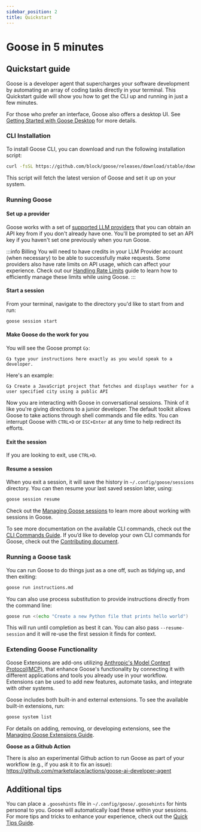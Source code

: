```yaml
---
sidebar_position: 2
title: Quickstart
---
```


# Goose in 5 minutes

## Quickstart guide

Goose is a developer agent that supercharges your software development by automating an array of coding tasks directly in your terminal. This Quickstart guide will show you how to get the CLI up and running in just a few minutes.

For those who prefer an interface, Goose also offers a desktop UI. See [Getting Started with Goose Desktop][goose-ui] for more details.

### CLI Installation

To install Goose CLI, you can download and run the following installation script:

``` sh
curl -fsSL https://github.com/block/goose/releases/download/stable/download_cli.sh | sh
```

This script will fetch the latest version of Goose and set it up on your system.

### Running Goose

#### Set up a provider
Goose works with a set of [supported LLM providers][providers] that you can obtain an API key from if you don't already have one. You'll be prompted to set an API key if you haven't set one previously when you run Goose.

:::info Billing
 You will need to have credits in your LLM Provider account (when necessary) to be able to successfully make requests. Some providers also have rate limits on API usage, which can affect your experience. Check out our [Handling Rate Limits][handling-rate-limits] guide to learn how to efficiently manage these limits while using Goose.
:::

#### Start a session

From your terminal, navigate to the directory you'd like to start from and run:

```sh
goose session start
```

#### Make Goose do the work for you
You will see the Goose prompt `G❯`:

```
G❯ type your instructions here exactly as you would speak to a developer.
```

Here's an example:

```
G❯ Create a JavaScript project that fetches and displays weather for a user specified city using a public API
```

Now you are interacting with Goose in conversational sessions. Think of it like you're giving directions to a junior developer. The default toolkit allows Goose to take actions through shell commands and file edits. You can interrupt Goose with `CTRL+D` or `ESC+Enter` at any time to help redirect its efforts.

#### Exit the session

If you are looking to exit, use `CTRL+D`.

#### Resume a session

When you exit a session, it will save the history in `~/.config/goose/sessions` directory. You can then resume your last saved session later, using:

``` sh
goose session resume
```

Check out the [Managing Goose sessions][managing-sessions] to learn more about working with sessions in Goose.


To see more documentation on the available CLI commands, check out the [CLI Commands Guide][cli]. If you’d like to develop your own CLI commands for Goose, check out the [Contributing document][contributing].


### Running a Goose task

You can run Goose to do things just as a one off, such as tidying up, and then exiting:

```sh
goose run instructions.md
```

You can also use process substitution to provide instructions directly from the command line:

```sh
goose run <(echo "Create a new Python file that prints hello world")
```

This will run until completion as best it can. You can also pass `--resume-session` and it will re-use the first session it finds for context.

### Extending Goose Functionality

Goose Extensions are add-ons utilizing [Anthropic's Model Context Protocol(MCP)][MCP], that enhance Goose's functionality by connecting it with different applications and tools you already use in your workflow. Extensions can be used to add new features, automate tasks, and integrate with other systems.

Goose includes both built-in and external extensions. To see the available built-in extensions, run:

```sh
goose system list
```
For details on adding, removing, or developing extensions, see the [Managing Goose Extensions Guide][extensions-guide].


**Goose as a Github Action**

There is also an experimental Github action to run Goose as part of your workflow (e.g., if you ask it to fix an issue):
https://github.com/marketplace/actions/goose-ai-developer-agent

## Additional tips

You can place a `.goosehints` file in `~/.config/goose/.goosehints` for hints personal to you. Goose will automatically load these within your sessions. For more tips and tricks to enhance your experience, check out the [Quick Tips Guide][quick-tips].



[handling-rate-limits]: https://block.github.io/goose/v1/docs/guidance/handling-llm-rate-limits-with-goose
[openai-key]: https://platform.openai.com/api-keys
[getting-started]: https://block.github.io/goose/guidance/getting-started.html
[providers]: https://block.github.io/goose/plugins/providers.html
[managing-sessions]: https://block.github.io/goose/guidance/managing-goose-sessions.html
[contributing]: https://block.github.io/goose/v1/docs/contributing
[quick-tips]: https://block.github.io/goose/v1/docs/guidance/tips
[extensions-guide]: https://block.github.io/goose/v1/docs/managing-extensions
[cli]: https://block.github.io/goose/v1/docs/plugins/cli
[goose-ui]: https://block.github.io/goose/v1/docs/plugins/cli
[MCP]: https://www.anthropic.com/news/model-context-protocol
